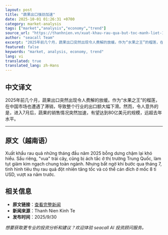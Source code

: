 ```yaml
---
layout: post
title: "蔬果出口强劲加速"
date: 2025-10-01 01:26:31 +0700
category: market-analysis
tags: ["market","analysis","economy","trend"]
source_url: "https://thanhnien.vn/xuat-khau-rau-qua-but-toc-manh-liet-185250930205300616.htm"
author: "seacall Team"
excerpt: "2025年前几个月，蔬果出口突然出现令人费解的放缓。作为“水果之王”的榴莲，在中国市场也遭遇了滞销，导致整个行业的出口额大幅下滑。然而，令人意外的是，进入7月后，蔬果的销售情况突然加速，有望达到80亿美元的规模，远超去年水平。..."
featured: false
keywords: "market, analysis, economy, trend"
lang: vi
translated: true
translated_lang: zh-Hans
---
```


## 中文译文

2025年前几个月，蔬果出口突然出现令人费解的放缓。作为“水果之王”的榴莲，在中国市场也遭遇了滞销，导致整个行业的出口额大幅下滑。然而，令人意外的是，进入7月后，蔬果的销售情况突然加速，有望达到80亿美元的规模，远超去年水平。

---

## 原文（越南语）

Xuất khẩu rau quả những th&aacute;ng đầu năm 2025 bỗng dưng chậm lại kh&oacute; hiểu. Sầu ri&ecirc;ng, "vua" tr&aacute;i c&acirc;y, cũng bị &aacute;ch tắc ở thị trường Trung Quốc, l&agrave;m tụt giảm kim ngạch chung to&agrave;n ng&agrave;nh. Nhưng bất ngờ khi bước qua th&aacute;ng 7, t&igrave;nh h&igrave;nh ti&ecirc;u thụ rau quả đột nhi&ecirc;n tăng tốc v&agrave; c&oacute; thể c&aacute;n đ&iacute;ch ở mốc 8 tỉ USD, vượt xa năm trước.

## 相关信息

- **原文链接**：[查看完整新闻](https://thanhnien.vn/xuat-khau-rau-qua-but-toc-manh-liet-185250930205300616.htm)
- **新闻来源**：Thanh Nien Kinh Te
- **发布时间**：2025/9/30

*想要获取更专业的投资分析和建议？欢迎体验 seacall AI 投资顾问服务。*